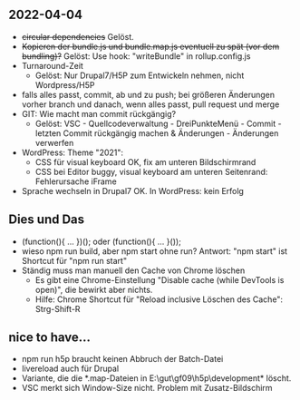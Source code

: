 ## 2022-04-04
* <del>circular dependencies</del> Gelöst.
* <del>Kopieren der bundle.js und bundle.map.js eventuell zu spät (vor dem bundling)?</del> Gelöst: Use	hook: "writeBundle" in rollup.config.js<del>
* Turnaround-Zeit 
  * Gelöst: Nur Drupal7/H5P zum Entwickeln nehmen, nicht Wordpress/H5P  
* falls alles passt, commit, ab und zu push; bei größeren Änderungen vorher branch und danach, wenn alles passt, pull request und merge
* GIT: Wie macht man commit rückgängig? 
  * Gelöst: VSC - Quellcodeverwaltung - DreiPunkteMenü - Commit - letzten Commit rückgängig machen & Änderungen - Änderungen verwerfen
* WordPress: Theme "2021":
  * CSS für visual keyboard OK, fix am unteren Bildschirmrand
  * CSS bei Editor buggy, visual keyboard am unteren Seitenrand: Fehlerursache iFrame
* Sprache wechseln in Drupal7 OK. In WordPress: kein Erfolg
## Dies und Das
* (function(){ ... })(); oder (function(){ ... }());
* wieso npm run build, aber npm start ohne run? Antwort: "npm start" ist Shortcut für "npm run start"
* Ständig muss man manuell den Cache von Chrome löschen
  *  Es gibt eine Chrome-Einstellung "Disable cache (while DevTools is open)", die bewirkt aber nichts. 
  *  Hilfe: Chrome Shortcut für "Reload inclusive Löschen des Cache": Strg-Shift-R
## nice to have...
* npm run h5p braucht keinen Abbruch der Batch-Datei
* livereload auch für Drupal
* Variante, die die *.map-Dateien in E:\gut\gf09\h5p\development\* löscht.
* VSC merkt sich Window-Size nicht. Problem mit Zusatz-Bildschirm

